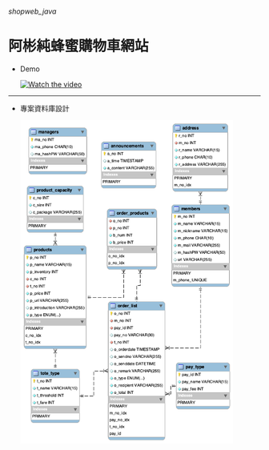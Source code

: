 ###### shopweb_java
# 阿彬純蜂蜜購物車網站

- Demo

    [![Watch the video](https://img.youtube.com/vi/9cnOQwgmQTI/maxresdefault.jpg)](https://youtu.be/9cnOQwgmQTI)

---
- 專案資料庫設計

    ![plot](./doc/database.png)
